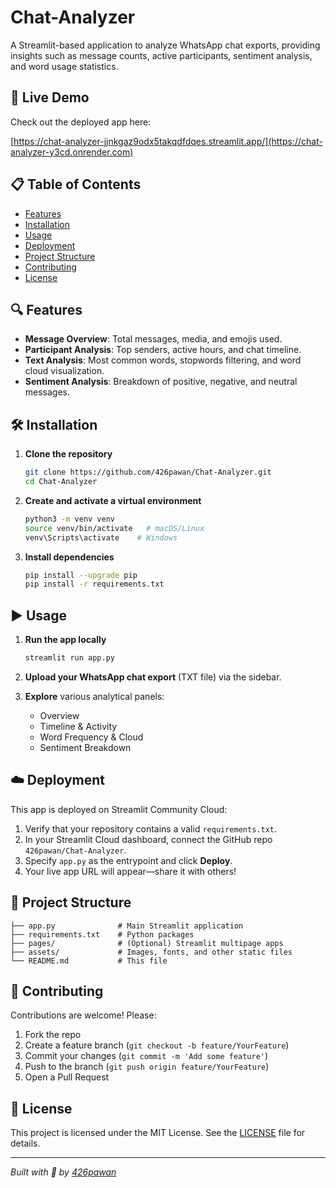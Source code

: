 # Chat-Analyzer

A Streamlit-based application to analyze WhatsApp chat exports, providing insights such as message counts, active participants, sentiment analysis, and word usage statistics.

## 🚀 Live Demo

Check out the deployed app here:

[https://chat-analyzer-jjnkgaz9odx5takqdfdqes.streamlit.app/](https://chat-analyzer-y3cd.onrender.com)

## 📋 Table of Contents

- [Features](#features)
- [Installation](#installation)
- [Usage](#usage)
- [Deployment](#deployment)
- [Project Structure](#project-structure)
- [Contributing](#contributing)
- [License](#license)

## 🔍 Features

- **Message Overview**: Total messages, media, and emojis used.
- **Participant Analysis**: Top senders, active hours, and chat timeline.
- **Text Analysis**: Most common words, stopwords filtering, and word cloud visualization.
- **Sentiment Analysis**: Breakdown of positive, negative, and neutral messages.

## 🛠️ Installation

1. **Clone the repository**
   ```bash
   git clone https://github.com/426pawan/Chat-Analyzer.git
   cd Chat-Analyzer
   ```

2. **Create and activate a virtual environment**
   ```bash
   python3 -m venv venv
   source venv/bin/activate   # macOS/Linux
   venv\Scripts\activate    # Windows
   ```

3. **Install dependencies**
   ```bash
   pip install --upgrade pip
   pip install -r requirements.txt
   ```

## ▶️ Usage

1. **Run the app locally**
   ```bash
   streamlit run app.py
   ```

2. **Upload your WhatsApp chat export** (TXT file) via the sidebar.
3. **Explore** various analytical panels:
   - Overview
   - Timeline & Activity
   - Word Frequency & Cloud
   - Sentiment Breakdown

## ☁️ Deployment

This app is deployed on Streamlit Community Cloud:

1. Verify that your repository contains a valid `requirements.txt`.
2. In your Streamlit Cloud dashboard, connect the GitHub repo `426pawan/Chat-Analyzer`.
3. Specify `app.py` as the entrypoint and click **Deploy**.
4. Your live app URL will appear—share it with others!

## 📂 Project Structure

```text
├── app.py              # Main Streamlit application
├── requirements.txt    # Python packages
├── pages/              # (Optional) Streamlit multipage apps
├── assets/             # Images, fonts, and other static files
└── README.md           # This file
```

## 🤝 Contributing

Contributions are welcome! Please:

1. Fork the repo
2. Create a feature branch (`git checkout -b feature/YourFeature`)
3. Commit your changes (`git commit -m 'Add some feature'`)
4. Push to the branch (`git push origin feature/YourFeature`)
5. Open a Pull Request

## 📄 License

This project is licensed under the MIT License. See the [LICENSE](LICENSE) file for details.

---

*Built with 💬 by [426pawan](https://github.com/426pawan)*

